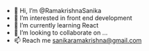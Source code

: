 - 👋 Hi, I’m @RamakrishnaSanika
- 👀 I’m interested in front end development
- 🌱 I’m currently learning React
- 💞️ I’m looking to collaborate on ...
- 📫 Reach me  sanikaramakrishna@gmail.com

<!---
RamakrishnaSanika/RamakrishnaSanika is a ✨ special ✨ repository because its `README.md` (this file) appears on your GitHub profile.
You can click the Preview link to take a look at your changes.
--->
